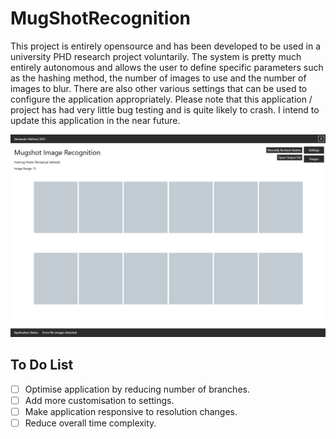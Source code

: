 # MugShotRecognition
This project is entirely opensource and has been developed to be used in a university PHD research project voluntarily. The system is pretty much entirely autonomous and allows the user to define specific parameters such as the hashing method, the number of images to use and the number of images to blur. There are also other various settings that can be used to configure the application appropriately. Please note that this application / project has had very little bug testing and is quite likely to crash. I intend to update this application in the near future. 

![alt text](images/scrnsht1.png)

## To Do List
- [ ] Optimise application by reducing number of branches. 
- [ ] Add more customisation to settings.
- [ ] Make application responsive to resolution changes.  
- [ ] Reduce overall time complexity.  
